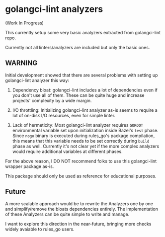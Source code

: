 # golangci-lint analyzers

(Work In Progress)

This currently setup some very basic analyzers extracted from golangci-lint repo.

Currently not all linters/analyzers are included but only the basic ones.

## WARNING

Initial development showed that there are several problems with setting up golangci-lint analyzer this way:

1. Dependency bloat:
   golangci-lint includes a lot of dependencies even if you don't use all of them.
   These can be quite huge and increase projects' complexity by a wide margin.

2. I/O throttling:
   Initializing golangci-lint analyzer as-is seems to require a lot of on-disk I/O resources, even for simple linter.

3. Lack of hermeticity:
   Most golangci-lint analyzer requires `GOROOT` environmental variable set upon initialization inside Bazel's `test` phase.
   Since `nogo` binary is executed during rules_go's package compilation, this means that this variable needs to be set correctly during `build` phase as well.
   Currently it's not clear yet if the more complex analyzers would require additional variables at different phases.

For the above reason, I DO NOT recommend folks to use this golangci-lint wrapper package as-is.

This package should only be used as reference for educational purposes.

## Future

A more scalable approach would be to rewrite the Analyzers one by one and simplify/remove the bloats dependencies entirely.
The implementation of these Analyzers can be quite simple to write and manage.

I want to explore this direction in the near-future, bringing more checks widely avaiable to rules_go users.